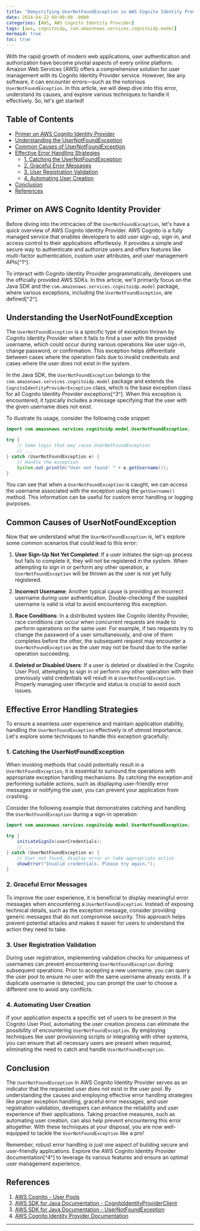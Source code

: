 ```yaml
---
title: "Demystifying UserNotFoundException in AWS Cognito Identity Provider: Handling User Not Found Errors with Ease"
date: 2024-04-22 09:00:00 -0000
categories: [AWS, AWS Cognito Identity Provider]
tags: [aws, cognitoidp, com.amazonaws.services.cognitoidp.model]
mermaid: true
toc: true
---
```


With the rapid growth of modern web applications, user authentication and authorization have become pivotal aspects of every online platform. Amazon Web Services (AWS) offers a comprehensive solution for user management with its Cognito Identity Provider service. However, like any software, it can encounter errors—such as the notorious `UserNotFoundException`. In this article, we will deep dive into this error, understand its causes, and explore various techniques to handle it effectively. So, let's get started!

## Table of Contents
- [Primer on AWS Cognito Identity Provider](#primer-on-aws-cognito-identity-provider)
- [Understanding the UserNotFoundException](#understanding-the-usernotfoundexception)
- [Common Causes of UserNotFoundException](#common-causes-of-usernotfoundexception)
- [Effective Error Handling Strategies](#effective-error-handling-strategies)
  - [1. Catching the UserNotFoundException](#1-catching-the-usernotfoundexception)
  - [2. Graceful Error Messages](#2-graceful-error-messages)
  - [3. User Registration Validation](#3-user-registration-validation)
  - [4. Automating User Creation](#4-automating-user-creation)
- [Conclusion](#conclusion)
- [References](#references)

## Primer on AWS Cognito Identity Provider
Before diving into the intricacies of the `UserNotFoundException`, let's have a quick overview of AWS Cognito Identity Provider. AWS Cognito is a fully managed service that enables developers to add user sign-up, sign-in, and access control to their applications effortlessly. It provides a simple and secure way to authenticate and authorize users and offers features like multi-factor authentication, custom user attributes, and user management APIs[^1^].

To interact with Cognito Identity Provider programmatically, developers use the officially provided AWS SDKs. In this article, we'll primarily focus on the Java SDK and the `com.amazonaws.services.cognitoidp.model` package, where various exceptions, including the `UserNotFoundException`, are defined[^2^].

## Understanding the UserNotFoundException
The `UserNotFoundException` is a specific type of exception thrown by Cognito Identity Provider when it fails to find a user with the provided username, which could occur during various operations like user sign-in, change password, or confirmation. This exception helps differentiate between cases where the operation fails due to invalid credentials and cases where the user does not exist in the system.

In the Java SDK, the `UserNotFoundException` belongs to the `com.amazonaws.services.cognitoidp.model` package and extends the `CognitoIdentityProviderException` class, which is the base exception class for all Cognito Identity Provider exceptions[^3^]. When this exception is encountered, it typically includes a message specifying that the user with the given username does not exist.

To illustrate its usage, consider the following code snippet:

```java
import com.amazonaws.services.cognitoidp.model.UserNotFoundException;

try {
    // Some logic that may cause UserNotFoundException
    // ...
} catch (UserNotFoundException e) {
    // Handle the exception
    System.out.println("User not found: " + e.getUsername());
}
```

You can see that when a `UserNotFoundException` is caught, we can access the username associated with the exception using the `getUsername()` method. This information can be useful for custom error handling or logging purposes.

## Common Causes of UserNotFoundException
Now that we understand what the `UserNotFoundException` is, let's explore some common scenarios that could lead to this error:

1. **User Sign-Up Not Yet Completed**: If a user initiates the sign-up process but fails to complete it, they will not be registered in the system. When attempting to sign in or perform any other operation, a `UserNotFoundException` will be thrown as the user is not yet fully registered.

2. **Incorrect Username**: Another typical cause is providing an incorrect username during user authentication. Double-checking if the supplied username is valid is vital to avoid encountering this exception.

3. **Race Conditions**: In a distributed system like Cognito Identity Provider, race conditions can occur when concurrent requests are made to perform operations on the same user. For example, if two requests try to change the password of a user simultaneously, and one of them completes before the other, the subsequent request may encounter a `UserNotFoundException` as the user may not be found due to the earlier operation succeeding.

4. **Deleted or Disabled Users**: If a user is deleted or disabled in the Cognito User Pool, attempting to sign in or perform any other operation with their previously valid credentials will result in a `UserNotFoundException`. Properly managing user lifecycle and status is crucial to avoid such issues.

## Effective Error Handling Strategies
To ensure a seamless user experience and maintain application stability, handling the `UserNotFoundException` effectively is of utmost importance. Let's explore some techniques to handle this exception gracefully:

### 1. Catching the UserNotFoundException
When invoking methods that could potentially result in a `UserNotFoundException`, it is essential to surround the operations with appropriate exception handling mechanisms. By catching the exception and performing suitable actions, such as displaying user-friendly error messages or notifying the user, you can prevent your application from crashing.

Consider the following example that demonstrates catching and handling the `UserNotFoundException` during a sign-in operation:

```java
import com.amazonaws.services.cognitoidp.model.UserNotFoundException;

try {
    initiateSignIn(userCredentials);
    // ...
} catch (UserNotFoundException e) {
    // User not found, display error or take appropriate action
    showError("Invalid credentials. Please try again.");
}
```

### 2. Graceful Error Messages
To improve the user experience, it is beneficial to display meaningful error messages when encountering a `UserNotFoundException`. Instead of exposing technical details, such as the exception message, consider providing generic messages that do not compromise security. This approach helps prevent potential attacks and makes it easier for users to understand the action they need to take.

### 3. User Registration Validation
During user registration, implementing validation checks for uniqueness of usernames can prevent encountering `UserNotFoundException` during subsequent operations. Prior to accepting a new username, you can query the user pool to ensure no user with the same username already exists. If a duplicate username is detected, you can prompt the user to choose a different one to avoid any conflicts.

### 4. Automating User Creation
If your application expects a specific set of users to be present in the Cognito User Pool, automating the user creation process can eliminate the possibility of encountering `UserNotFoundException`. By employing techniques like user provisioning scripts or integrating with other systems, you can ensure that all necessary users are present when required, eliminating the need to catch and handle `UserNotFoundException`.

## Conclusion
The `UserNotFoundException` in AWS Cognito Identity Provider serves as an indicator that the requested user does not exist in the user pool. By understanding the causes and employing effective error handling strategies like proper exception handling, graceful error messages, and user registration validation, developers can enhance the reliability and user experience of their applications. Taking proactive measures, such as automating user creation, can also help prevent encountering this error altogether. With these techniques at your disposal, you are now well-equipped to tackle the `UserNotFoundException` like a pro!

Remember, robust error handling is just one aspect of building secure and user-friendly applications. Explore the AWS Cognito Identity Provider documentation[^4^] to leverage its various features and ensure an optimal user management experience.

## References
1. [AWS Cognito - User Pools](https://aws.amazon.com/cognito/)
2. [AWS SDK for Java Documentation - CognitoIdentityProviderClient](https://docs.aws.amazon.com/sdk-for-java/latest/developer-guide/accessing-service-intro.html#accessing-cognito-intro)
3. [AWS SDK for Java Documentation - UserNotFoundException](https://docs.aws.amazon.com/AWSJavaSDK/latest/javadoc/com/amazonaws/services/cognitoidp/model/UserNotFoundException.html)
4. [AWS Cognito Identity Provider Documentation](https://docs.aws.amazon.com/cognito/latest/developerguide/what-is-amazon-cognito.html)

---
